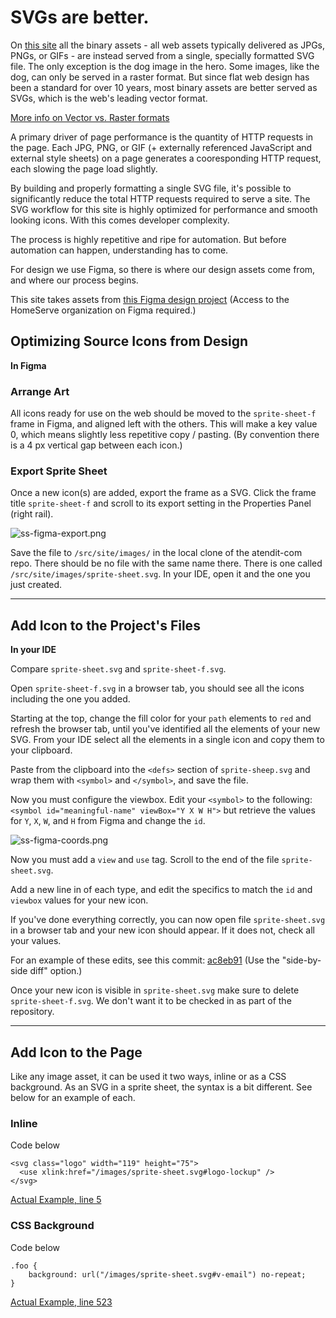 # SVGs are better.

On [this site](https://svg-example.netlify.app/) all the binary assets - all web assets typically delivered as JPGs, PNGs, or GIFs - are instead served from a single, specially formatted SVG file. The only exception is the dog image in the hero. Some images, like the dog, can only be served in a raster format. But since flat web design has been a standard for over 10 years, most binary assets are better served as SVGs, which is the web's leading vector format.

[More info on Vector vs. Raster formats](https://www.thevisualpro.com/visualpro-blog/vector-vs-raster-whats-the-difference)

A primary driver of page performance is the quantity of HTTP requests in the page. Each JPG, PNG, or GIF (+ externally referenced JavaScript and external style sheets) on a page generates a cooresponding HTTP request, each slowing the page load slightly.

By building and properly formatting a single SVG file, it's possible to significantly reduce the total HTTP requests required to serve a site. The SVG workflow for this site is highly optimized for performance and smooth looking icons. With this comes developer complexity.

The process is highly repetitive and ripe for automation. But before automation can happen, understanding has to come.

For design we use Figma, so there is where our design assets come from, and where our process begins.

This site takes assets from [this Figma design project](https://www.figma.com/file/Ce8qzcTTx8s1lX4v8ZYNRR/Working-w-SVGs?node-id=0%3A1) (Access to the HomeServe organization on Figma required.)

## Optimizing Source Icons from Design

**In Figma**

### Arrange Art

All icons ready for use on the web should be moved to the `sprite-sheet-f` frame in Figma, and aligned left with the others. This will make a key value 0, which means slightly less repetitive copy / pasting. (By convention there is a 4 px vertical gap between each icon.)

### Export Sprite Sheet

Once a new icon(s) are added, export the frame as a SVG. Click the frame title ```sprite-sheet-f``` and scroll to its export setting in the Properties Panel (right rail).

![ss-figma-export.png](https://svg-example.netlify.app/images/ss-figma-export.png)

Save the file to `/src/site/images/` in the local clone of the atendit-com repo. There should be no file with the same name there. There is one called `/src/site/images/sprite-sheet.svg`. In your IDE, open it and the one you just created.

----

## Add Icon to the Project's Files

**In your IDE**

Compare `sprite-sheet.svg` and `sprite-sheet-f.svg`.

Open `sprite-sheet-f.svg` in a browser tab, you should see all the icons including the one you added.

Starting at the top, change the fill color for your `path` elements to `red` and refresh the browser tab, until you've identified all the elements of your new SVG. From your IDE select all the elements in a single icon and copy them to your clipboard.

Paste from the clipboard into the `<defs>` section of `sprite-sheep.svg` and wrap them with `<symbol>` and `</symbol>`, and save the file.

Now you must configure the viewbox. Edit your `<symbol>` to the following: `<symbol id="meaningful-name" viewBox="Y X W H">` but retrieve the values for `Y`, `X`, `W`, and `H` from Figma and change the `id`.

![ss-figma-coords.png](https://svg-example.netlify.app/images/ss-figma-coords.png)

Now you must add a `view` and `use` tag. Scroll to the end of the file `sprite-sheet.svg`.

Add a new line in of each type, and edit the specifics to match the `id` and `viewbox` values for your new icon.

If you've done everything correctly, you can now open file `sprite-sheet.svg` in a browser tab and your new icon should appear. If it does not, check all your values.

For an example of these edits, see this commit: [ac8eb91](https://bitbucket.org/didurememberto/atendit-com/commits/918da83129f6d146465a5f46a133d97d60e2ac04) (Use the "side-by-side diff" option.)

Once your new icon is visible in `sprite-sheet.svg` make sure to delete `sprite-sheet-f.svg`. We don't want it to be checked in as part of the repository.

----

## Add Icon to the Page

Like any image asset, it can be used it two ways, inline or as a CSS background. As an SVG in a sprite sheet, the syntax is a bit different. See below for an example of each.

### Inline

Code below

```
<svg class="logo" width="119" height="75">
  <use xlink:href="/images/sprite-sheet.svg#logo-lockup" />
</svg>
```

[Actual Example, line 5](https://github.com/tneigerux/svg-example/blob/main/src/site/_includes/header.njk)

### CSS Background

Code below

```
.foo {
    background: url("/images/sprite-sheet.svg#v-email") no-repeat;
}
```

[Actual Example, line 523](https://github.com/tneigerux/svg-example/blob/main/src/site/_includes/postcss/styles.css#L523)